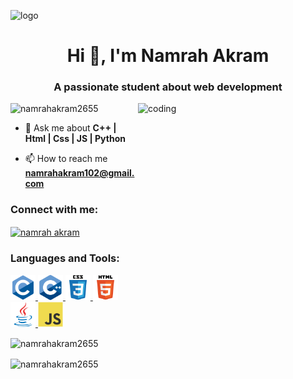 ![logo](https://user-images.githubusercontent.com/74038190/241765440-80728820-e06b-4f96-9c9e-9df46f0cc0a5.gif)
<h1 align="center">Hi 👋, I'm Namrah Akram</h1>
<h3 align="center">A passionate student about web development</h3>

<img align="right" alt="coding" width="300px" height="300px" src="https://img.freepik.com/free-vector/female-programmer-doing-her-job-office_23-2148274929.jpg?size=626&ext=jpg&ga=GA1.1.1489689179.1703433694&semt=ais">
<p align="left"> <img src="https://komarev.com/ghpvc/?username=namrahakram2655&label=Profile%20views&color=0e75b6&style=flat" alt="namrahakram2655" /> </p>

- 💬 Ask me about **C++ | Html | Css | JS | Python**

- 📫 How to reach me **namrahakram102@gmail.com**

<h3 align="left">Connect with me:</h3>
<p align="left">
<a href="https://linkedin.com/in/namrah akram" target="blank"><img align="center" src="https://raw.githubusercontent.com/rahuldkjain/github-profile-readme-generator/master/src/images/icons/Social/linked-in-alt.svg" alt="namrah akram" height="30" width="40" /></a>
</p>

<h3 align="left">Languages and Tools:</h3>
<p align="left"> <a href="https://www.cprogramming.com/" target="_blank" rel="noreferrer"> <img src="https://raw.githubusercontent.com/devicons/devicon/master/icons/c/c-original.svg" alt="c" width="40" height="40"/> </a> <a href="https://www.w3schools.com/cpp/" target="_blank" rel="noreferrer"> <img src="https://raw.githubusercontent.com/devicons/devicon/master/icons/cplusplus/cplusplus-original.svg" alt="cplusplus" width="40" height="40"/> </a> <a href="https://www.w3schools.com/css/" target="_blank" rel="noreferrer"> <img src="https://raw.githubusercontent.com/devicons/devicon/master/icons/css3/css3-original-wordmark.svg" alt="css3" width="40" height="40"/> </a> <a href="https://www.w3.org/html/" target="_blank" rel="noreferrer"> <img src="https://raw.githubusercontent.com/devicons/devicon/master/icons/html5/html5-original-wordmark.svg" alt="html5" width="40" height="40"/> </a> <a href="https://www.java.com" target="_blank" rel="noreferrer"> <img src="https://raw.githubusercontent.com/devicons/devicon/master/icons/java/java-original.svg" alt="java" width="40" height="40"/> </a> <a href="https://developer.mozilla.org/en-US/docs/Web/JavaScript" target="_blank" rel="noreferrer"> <img src="https://raw.githubusercontent.com/devicons/devicon/master/icons/javascript/javascript-original.svg" alt="javascript" width="40" height="40"/> </a> </p>

<p><img align="center" src="https://github-readme-stats.vercel.app/api/top-langs?username=namrahakram2655&show_icons=true&locale=en&layout=compact" alt="namrahakram2655" /></p>

<p><img align="center" src="https://github-readme-streak-stats.herokuapp.com/?user=namrahakram2655&" alt="namrahakram2655" /></p>
